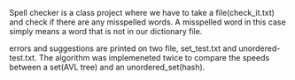 Spell checker is a class project where we have to take a file(check_it.txt) and check if there are any misspelled words. A misspelled word in this case simply means a word that is not in our dictionary file.

errors and suggestions are printed on two file, set_test.txt and unordered-test.txt. The algorithm was implemeneted twice to compare the speeds between a set(AVL tree) and an unordered_set(hash).